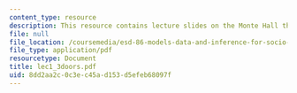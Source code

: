 ```yaml
---
content_type: resource
description: This resource contains lecture slides on the Monte Hall three door problem.
file: null
file_location: /coursemedia/esd-86-models-data-and-inference-for-socio-technical-systems-spring-2007/8dd2aa2c0c3ec45ad153d5efeb68097f_lec1_3doors.pdf
file_type: application/pdf
resourcetype: Document
title: lec1_3doors.pdf
uid: 8dd2aa2c-0c3e-c45a-d153-d5efeb68097f
---
```

